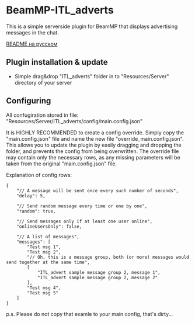 # BeamMP-ITL_adverts

This is a simple serverside plugin for BeamMP that displays advertising messages in the chat.

[README на русском](/README.ru.md)

## Plugin installation & update

- Simple drag&drop "ITL_adverts" folder in to "Resources/Server" directory of your server

## Configuring

All confugiration stored in file: "Resources/Server/ITL_adverts/config/main.config.json"

It is HIGHLY RECOMMENDED to create a config override. Simply copy the "main.config.json" file and name the new file "override_main.config.json". This allows you to update the plugin by easily dragging and dropping the folder, and prevents the config from being overwritten. The override file may contain only the necessary rows, as any missing parameters will be taken from the original "main.config.json" file.

Explanation of config rows:
```
{
    "// A message will be sent once every such number of seconds",
    "delay": 5,
    
    "// Send random message every time or one by one",
    "random": true,
    
    "// Send messages only if at least one user online",
    "onlineUsersOnly": false,
    
    "// A list of messages",
    "messages": [
        "Test msg 1",
        "Test msg 2",
        "// Oh, this is a message group, both (or more) messages would send together at the same time",
        [
            "ITL_advert sample message group 2, message 1",
            "ITL_advert sample message group 2, message 2"
        ],
        "Test msg 4",
        "Test msg 5"
    ]
}
```
p.s. Please do not copy that examle to your main config, that's dirty...
